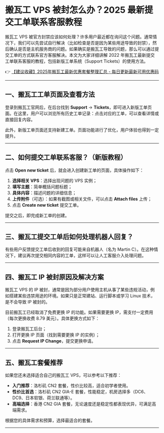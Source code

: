 # 搬瓦工 VPS 被封怎么办？2025 最新提交工单联系客服教程

搬瓦工 VPS 被官方封禁应该如何处理？许多用户最近都在询问这个问题。通常情况下，我们可以先尝试自行解决（比如检查是否是因为某些用途导致的封禁），然后确认是否是主机服务商的问题。如果确实是搬瓦工导致的问题，那么可以通过提交工单的方式联系官方客服解决。本文为大家详细讲解 2022 年搬瓦工最新提交工单联系客服的教程，包括新版工单系统（Support Tickets）的使用方法。

👉 [【建议收藏】2025年搬瓦工最新优惠套餐整理汇总 - 每日更新最新可用优惠码](https://bit.ly/banwagon)

---

## 一、搬瓦工工单页面及查看方法

登录到搬瓦工官网后，在后台找到 **Support** -&gt; **Tickets**，即可进入新版工单页面。在这里，用户可以浏览所有历史工单记录：点击对应的工单，可以查看详情或直接回复内容。

此外，新版工单页面还支持新建工单。页面功能进行了优化，用户体验也得到一定提升。

---

## 二、如何提交工单联系客服？（新版教程）

点击 **Open new ticket** 后，就会进入创建新工单的页面，具体操作如下：

1. **选择相关 VPS**：选择出现问题的 VPS 实例；
2. **填写主题**：简单概括问题标题；
3. **具体内容**：描述问题的详细信息；
4. **上传附件**（可选）：如果有截图或相关文件，可以点击 **Attach files** 上传；
5. 点击 **Create new ticket** 提交工单。

提交之后，即完成新工单的创建。

---

## 三、搬瓦工提交工单后如何处理机器人回复？

有些用户反馈提交工单后收到的回复可能来自机器人（名为 Martin C）。在这种情况下，建议再次提交相同内容的工单，这样可以让人工客服介入处理问题。

---

## 四、搬瓦工 IP 被封原因及解决方案

搬瓦工 VPS 的 IP 被封，通常是因为部分用户使用主机从事了某些违规活动，例如搭建某些违禁用途的环境。如果只是正常建站、运行脚本或学习 Linux 技术，是不会导致 IP 被封的。

目前搬瓦工已经取消了免费更换 IP 的功能。如果需要更换 IP，需支付一定费用（每次更换收费 8.79 美元）。具体更换方式如下：

1. 登录搬瓦工后台；
2. 打开更换 IP 页面（找到需要更换 IP 的实例）；
3. 点击 **Request IP Change**，提交更换申请。

---

## 五、搬瓦工套餐推荐

如果您还未选择适合自己的搬瓦工 VPS，可以参考以下推荐：

- **入门推荐**：洛杉矶 CN2 套餐，性价比较高，适合初学者使用。
- **性价比首选**：洛杉矶 CN2 GIA-E 套餐，性能稳定，机房选择多（DC6、DC9、日本软银、荷兰联通等）。
- **高端选择**：香港 CN2 GIA 套餐，无论速度还是稳定性都表现优异，可满足高端需求。

根据您的具体需求和预算，选择最适合的套餐。

---